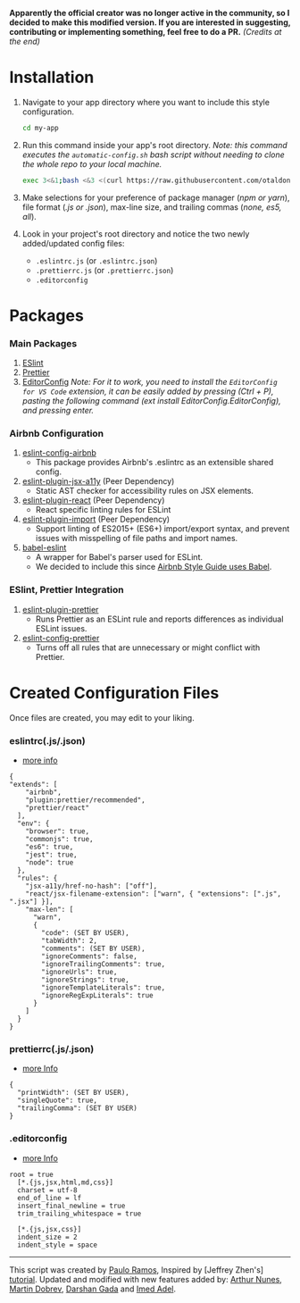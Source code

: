 **Apparently the official creator was no longer active in the community, so I decided to make this modified version. If you are interested in suggesting, contributing or implementing something, feel free to do a PR.** _(Credits at the end)_

# Installation

1. Navigate to your app directory where you want to include this style configuration.

   ```bash
   cd my-app
   ```

2. Run this command inside your app's root directory. _Note: this command executes the `automatic-config.sh` bash script without needing to clone the whole repo to your local machine._

   ```bash
   exec 3<&1;bash <&3 <(curl https://raw.githubusercontent.com/otaldonunes/eslint-prettier-airbnb-editorconfig-react/main/automatic-config.sh 2> /dev/null)
   ```

3. Make selections for your preference of package manager (_npm or yarn_), file format (_.js or .json_), max-line size, and trailing commas (_none, es5, all_).

4. Look in your project's root directory and notice the two newly added/updated config files:
   - `.eslintrc.js` (or `.eslintrc.json`)
   - `.prettierrc.js` (or `.prettierrc.json`)
   - `.editorconfig`

# Packages

### Main Packages

1. [ESlint](https://eslint.org/)
2. [Prettier](https://prettier.io/)
3. [EditorConfig](https://editorconfig.org/) _Note: For it to work, you need to install the `EditorConfig for VS Code` extension, it can be easily added by pressing (Ctrl + P), pasting the following command (ext install EditorConfig.EditorConfig), and pressing enter._

### Airbnb Configuration

1. [eslint-config-airbnb](https://www.npmjs.com/package/eslint-config-airbnb)
   - This package provides Airbnb's .eslintrc as an extensible shared config.
2. [eslint-plugin-jsx-a11y](https://github.com/evcohen/eslint-plugin-jsx-a11y) (Peer Dependency)
   - Static AST checker for accessibility rules on JSX elements.
3. [eslint-plugin-react](https://github.com/yannickcr/eslint-plugin-react) (Peer Dependency)
   - React specific linting rules for ESLint
4. [eslint-plugin-import](https://www.npmjs.com/package/eslint-plugin-import) (Peer Dependency)
   - Support linting of ES2015+ (ES6+) import/export syntax, and prevent issues with misspelling of file paths and import names.
5. [babel-eslint](https://github.com/babel/babel-eslint)
   - A wrapper for Babel's parser used for ESLint.
   - We decided to include this since [Airbnb Style Guide uses Babel](https://github.com/airbnb/javascript#airbnb-javascript-style-guide-).

### ESlint, Prettier Integration

1. [eslint-plugin-prettier](https://github.com/prettier/eslint-plugin-prettier)
   - Runs Prettier as an ESLint rule and reports differences as individual ESLint issues.
2. [eslint-config-prettier](https://github.com/prettier/eslint-config-prettier)
   - Turns off all rules that are unnecessary or might conflict with Prettier.

# Created Configuration Files

Once files are created, you may edit to your liking.

### eslintrc(.js/.json)

- [more info](https://eslint.org/docs/user-guide/configuring)

```
{
"extends": [
    "airbnb",
    "plugin:prettier/recommended",
    "prettier/react"
  ],
  "env": {
    "browser": true,
    "commonjs": true,
    "es6": true,
    "jest": true,
    "node": true
  },
  "rules": {
    "jsx-a11y/href-no-hash": ["off"],
    "react/jsx-filename-extension": ["warn", { "extensions": [".js", ".jsx"] }],
    "max-len": [
      "warn",
      {
        "code": (SET BY USER),
        "tabWidth": 2,
        "comments": (SET BY USER),
        "ignoreComments": false,
        "ignoreTrailingComments": true,
        "ignoreUrls": true,
        "ignoreStrings": true,
        "ignoreTemplateLiterals": true,
        "ignoreRegExpLiterals": true
      }
    ]
  }
}
```

### prettierrc(.js/.json)

- [more Info](https://prettier.io/docs/en/configuration.html)

```
{
  "printWidth": (SET BY USER),
  "singleQuote": true,
  "trailingComma": (SET BY USER)
}
```

### .editorconfig

- [more Info](https://editorconfig.org/#example-file)

```
root = true
  [*.{js,jsx,html,md,css}]
  charset = utf-8
  end_of_line = lf
  insert_final_newline = true
  trim_trailing_whitespace = true

  [*.{js,jsx,css}]
  indent_size = 2
  indent_style = space
```

---

This script was created by [Paulo Ramos](https://github.com/paulolramos),
Inspired by [Jeffrey Zhen's] [tutorial](https://blog.echobind.com/integrating-prettier-eslint-airbnb-style-guide-in-vscode-47f07b5d7d6a).
Updated and modified with new features added by: [Arthur Nunes](https://github.com/otaldonunes), [Martin Dobrev](https://github.com/RAMTO), [Darshan Gada](https://github.com/dr5hn) and [Imed Adel](https://github.com/ImedAdel/).

